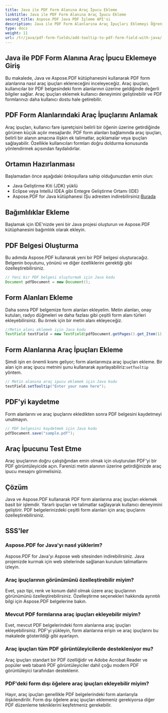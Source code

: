 ```yaml
---
title: Java ile PDF Form Alanına Araç İpucu Ekleme
linktitle: Java ile PDF Form Alanına Araç İpucu Ekleme
second_title: Aspose.PDF Java PDF İşleme API'si
description: Java ile PDF Form Alanlarına Araç İpuçları Eklemeyi Öğrenin. Aspose.PDF for Java API'yi kullanma konusunda adım adım kılavuz.
type: docs
weight: 11
url: /tr/java/pdf-form-fields/add-tooltip-to-pdf-form-field-with-java/
---
```


## Java ile PDF Form Alanına Araç İpucu Eklemeye Giriş

Bu makalede, Java ve Aspose.PDF kütüphanesini kullanarak PDF form alanlarına nasıl araç ipuçları ekleneceğini inceleyeceğiz. Araç ipuçları, kullanıcılar bir PDF belgesindeki form alanlarının üzerine geldiğinde değerli bilgiler sağlar. Araç ipuçları eklemek kullanıcı deneyimini geliştirebilir ve PDF formlarınızı daha kullanıcı dostu hale getirebilir.

## PDF Form Alanlarındaki Araç İpuçlarını Anlamak

Araç ipuçları, kullanıcı fare işaretçisini belirli bir öğenin üzerine getirdiğinde görünen küçük açılır mesajlardır. PDF form alanları bağlamında araç ipuçları, belirli bir alanın amacına ilişkin ek talimatlar, açıklamalar veya ipuçları sağlayabilir. Özellikle kullanıcıları formları doğru doldurma konusunda yönlendirmek açısından faydalıdırlar.

## Ortamın Hazırlanması

Başlamadan önce aşağıdaki önkoşullara sahip olduğunuzdan emin olun:

- Java Geliştirme Kiti (JDK) yüklü
- Eclipse veya IntelliJ IDEA gibi Entegre Geliştirme Ortamı (IDE)
-  Aspose.PDF for Java kütüphanesi (Şu adresten indirebilirsiniz:[Burada](https://releases.aspose.com/pdf/java/)

## Bağımlılıklar Ekleme

Başlamak için IDE'nizde yeni bir Java projesi oluşturun ve Aspose.PDF kütüphanesini bağımlılık olarak ekleyin.

## PDF Belgesi Oluşturma

Bu adımda Aspose.PDF kullanarak yeni bir PDF belgesi oluşturacağız. Belgenin boyutunu, yönünü ve diğer özelliklerini gerektiği gibi özelleştirebilirsiniz.

```java
// Yeni bir PDF belgesi oluşturmak için Java kodu
Document pdfDocument = new Document();
```

## Form Alanları Ekleme

Daha sonra PDF belgemize form alanları ekleyelim. Metin alanları, onay kutuları, radyo düğmeleri ve daha fazlası gibi çeşitli form alanı türleri ekleyebilirsiniz. Bu örnek için bir metin alanı ekleyeceğiz.

```java
//Metin alanı eklemek için Java kodu
TextField textField = new TextField(pdfDocument.getPages().get_Item(1), new Rectangle(100, 100, 200, 30));
```

## Form Alanlarına Araç İpuçları Ekleme

 Şimdi işin en önemli kısmı geliyor; form alanlarımıza araç ipuçları ekleme. Bir alan için araç ipucu metnini şunu kullanarak ayarlayabiliriz:`setTooltip` yöntem.

```java
// Metin alanına araç ipucu eklemek için Java kodu
textField.setTooltip("Enter your name here");
```

## PDF'yi kaydetme

Form alanlarını ve araç ipuçlarını ekledikten sonra PDF belgesini kaydetmeyi unutmayın.

```java
// PDF belgesini kaydetmek için Java kodu
pdfDocument.save("sample.pdf");
```

## Araç İpucunu Test Etme

Araç ipuçlarının doğru çalıştığından emin olmak için oluşturulan PDF'yi bir PDF görüntüleyicide açın. Farenizi metin alanının üzerine getirdiğinizde araç ipucu mesajını görmelisiniz.

## Çözüm

Java ve Aspose.PDF kullanarak PDF form alanlarına araç ipuçları eklemek basit bir işlemdir. Yararlı ipuçları ve talimatlar sağlayarak kullanıcı deneyimini geliştirir. PDF belgelerinizdeki çeşitli form alanları için araç ipuçlarını özelleştirebilirsiniz.

## SSS'ler

### Aspose.PDF for Java'yı nasıl yüklerim?

Aspose.PDF for Java'yı Aspose web sitesinden indirebilirsiniz. Java projenizde kurmak için web sitelerinde sağlanan kurulum talimatlarını izleyin.

### Araç ipuçlarının görünümünü özelleştirebilir miyim?

Evet, yazı tipi, renk ve konum dahil olmak üzere araç ipuçlarının görünümünü özelleştirebilirsiniz. Özelleştirme seçenekleri hakkında ayrıntılı bilgi için Aspose.PDF belgelerine bakın.

### Mevcut PDF formlarına araç ipuçları ekleyebilir miyim?

Evet, mevcut PDF belgelerindeki form alanlarına araç ipuçları ekleyebilirsiniz. PDF'yi yükleyin, form alanlarına erişin ve araç ipuçlarını bu makalede gösterildiği gibi ayarlayın.

### Araç ipuçları tüm PDF görüntüleyicilerde destekleniyor mu?

Araç ipuçları standart bir PDF özelliğidir ve Adobe Acrobat Reader ve popüler web tabanlı PDF görüntüleyiciler dahil çoğu modern PDF görüntüleyici tarafından desteklenir.

### PDF'deki form dışı öğelere araç ipuçları ekleyebilir miyim?

Hayır, araç ipuçları genellikle PDF belgelerindeki form alanlarıyla ilişkilendirilir. Form dışı öğelere araç ipuçları eklemeniz gerekiyorsa diğer PDF düzenleme tekniklerini keşfetmeniz gerekebilir.